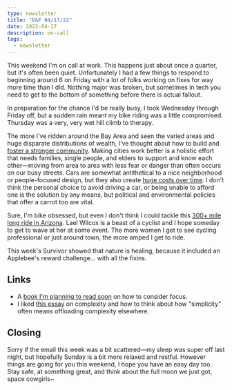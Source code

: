 ```yaml
---
type: newsletter
title: "D&F 04/17/22"
date: 2022-04-17
description: on-call
tags:
  - newsletter
---
```


This weekend I'm on call at work. This happens just about once a quarter, but it's often been quiet. Unfortunately I had a few things to respond to beginning around 6 on Friday with a lot of folks working on fixes for way more time than I did. Nothing major was broken, but sometimes in tech you need to get to the bottom of something before there is actual fallout.

In preparation for the chance I'd be really busy, I took Wednesday through Friday off, but a sudden rain meant my bike riding was a little compromised. Thursday was a very, very wet hill climb to therapy.

The more I've ridden around the Bay Area and seen the varied areas and huge disparate distributions of wealth, I've thought about how to build and [foster a stronger community](https://static1.squarespace.com/static/55cdc310e4b0ff3ccdc21c1c/t/57c5ea502994ca25c1246726/1472588415822/Illustrated+Guide+to+Participatory+City+-+Download+version.pdf). Making cities work better is a holistic effort that needs families, single people, and elders to support and know each other—moving from area to area with less fear or danger than often occurs on our busy streets. Cars are somewhat antithetical to a nice neighborhood or people-focused design, but they also create [huge costs over time](https://www.sciencedirect.com/science/article/pii/S0921800921003943). I don't think the personal choice to avoid driving a car, or being unable to afford one is the solution by any means, but political and environmental policies that offer a carrot too are vital.

Sure, I'm bike obsessed, but even I don't think I could tackle this [300+ mile long ride in Arizona](https://theradavist.com/lael-wilcoxs-2022-arizona-trail-800-time-trial-preparations-and-gear-list/). Lael Wilcox is a beast of a cyclist and I hope someday to get to wave at her at some event. The more women I get to see cycling professional or just around town, the more amped I get to ride. 

This week's Survivor showed that nature is healing, because it included an Applebee's reward challenge... with all the fixins.

## Links

- A [book I'm planning to read soon](https://bookshop.org/books/stolen-focus-why-you-can-t-pay-attention-and-how-to-think-deeply-again/9780593138519) on how to consider focus.
- I liked [this essay](https://fs.blog/why-life-cant-be-simpler/?utm_source=densediscovery&utm_medium=email&utm_campaign=newsletter-issue-177) on complexity and how to think about how "simplicity" often means offloading complexity elsewhere.

## Closing

Sorry if the email this week was a bit scattered—my sleep was super off last night, but hopefully Sunday is a bit more relaxed and restful. However things are going for you this weekend, I hope you have an easy day too. Stay safe, at something great, and think about the full moon we just got, space cowgirls~
